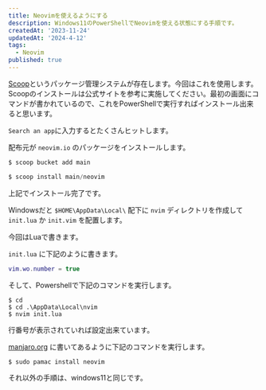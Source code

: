 ```yaml
---
title: Neovimを使えるようにする
description: Windows11のPowerShellでNeovimを使える状態にする手順です。
createdAt: '2023-11-24'
updatedAt: '2024-4-12'
tags:
  - Neovim
published: true
---
```


<script>
  import HL from '$components/modules/HL.svelte';
</script>

<HL el="h2" text="windows11の場合" />

<HL el="h3" text="Neovimをインストールする" />

[Scoop](https://scoop.sh/)というパッケージ管理システムが存在します。今回はこれを使用します。Scoopのインストールは公式サイトを参考に実施してください。最初の画面にコマンドが書かれているので、これをPowerShellで実行すればインストール出来ると思います。

`Search an app`に入力するとたくさんヒットします。

配布元が `neovim.io` のパッケージをインストールします。

```powershell
$ scoop bucket add main
```

```powershell
$ scoop install main/neovim
```

上記でインストール完了です。

<HL el="h3" text="動作確認" />

Windowsだと `$HOME\AppData\Local\` 配下に `nvim` ディレクトリを作成して `init.lua` か `init.vim` を配置します。

今回はLuaで書きます。

`init.lua` に下記のように書きます。

```lua
vim.wo.number = true
```

そして、Powershellで下記のコマンドを実行します。

```shell
$ cd
$ cd .\AppData\Local\nvim
$ nvim init.lua
```

行番号が表示されていれば設定出来ています。

<HL el="h2" text="Manjaroの場合" />

<HL el="h3" text="Neovimをインストールする" />

[manjaro.org](https://software.manjaro.org/package/neovim) に書いてあるように下記のコマンドを実行します。

```shell
$ sudo pamac install neovim
```

それ以外の手順は、windows11と同じです。
